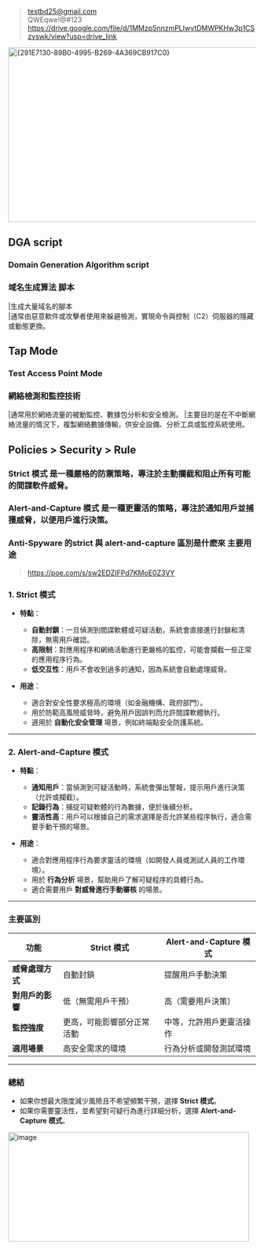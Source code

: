 >testbd25@gmail.com  
>QWEqwe!@#123  
>https://drive.google.com/file/d/1MMzp5nnzmPLIwytDMWPKHw3p1CSzvswk/view?usp=drive_link  

<img width="662" height="355" alt="{291E7130-89B0-4995-B269-4A369CB917C0}" src="https://github.com/user-attachments/assets/96507010-8210-4723-bcc0-0f9b4ce5a461" />


## DGA script
### Domain Generation Algorithm script 
### 域名生成算法 脚本

|生成大量域名的腳本  
|通常由惡意軟件或攻擊者使用來躲避檢測，實現命令與控制（C2）伺服器的隱藏或動態更換。  


## Tap Mode
### Test Access Point Mode
### 網絡檢測和監控技術

|通常用於網絡流量的被動監控、數據包分析和安全檢測。
|主要目的是在不中斷網絡流量的情況下，複製網絡數據傳輸，供安全設備、分析工具或監控系統使用。


## Policies > Security > Rule 

### Strict 模式 是一種嚴格的防禦策略，專注於主動攔截和阻止所有可能的間諜軟件威脅。
### Alert-and-Capture 模式 是一種更靈活的策略，專注於通知用戶並捕獲威脅，以便用戶進行決策。

### Anti-Spyware 的strict 與 alert-and-capture 區別是什麽來 主要用途
>https://poe.com/s/sw2EDZIFPd7KMoE0Z3VY
### **1. Strict 模式**
- **特點**：
  - **自動封鎖**：一旦偵測到間諜軟體或可疑活動，系統會直接進行封鎖和清除，無需用戶確認。
  - **高限制**：對應用程序和網絡活動進行更嚴格的監控，可能會攔截一些正常的應用程序行為。
  - **低交互性**：用戶不會收到過多的通知，因為系統會自動處理威脅。

- **用途**：
  - 適合對安全性要求極高的環境（如金融機構、政府部門）。
  - 用於防範高風險威脅時，避免用戶因誤判而允許間諜軟體執行。
  - 適用於 **自動化安全管理** 場景，例如終端點安全防護系統。

---

### **2. Alert-and-Capture 模式**
- **特點**：
  - **通知用戶**：當偵測到可疑活動時，系統會彈出警報，提示用戶進行決策（允許或攔截）。
  - **記錄行為**：捕捉可疑軟體的行為數據，便於後續分析。
  - **靈活性高**：用戶可以根據自己的需求選擇是否允許某些程序執行，適合需要手動干預的場景。

- **用途**：
  - 適合對應用程序行為要求靈活的環境（如開發人員或測試人員的工作環境）。
  - 用於 **行為分析** 場景，幫助用戶了解可疑程序的具體行為。
  - 適合需要用戶 **對威脅進行手動審核** 的場景。

---

### **主要區別**
| 功能                     | Strict 模式                     | Alert-and-Capture 模式           |
|--------------------------|---------------------------------|----------------------------------|
| **威脅處理方式**         | 自動封鎖                       | 提醒用戶手動決策                |
| **對用戶的影響**         | 低（無需用戶干預）             | 高（需要用戶決策）              |
| **監控強度**             | 更高，可能影響部分正常活動     | 中等，允許用戶更靈活操作        |
| **適用場景**             | 高安全需求的環境               | 行為分析或開發測試環境          |

---

### **總結**
- 如果你想最大限度減少風險且不希望頻繁干預，選擇 **Strict 模式**。
- 如果你需要靈活性，並希望對可疑行為進行詳細分析，選擇 **Alert-and-Capture 模式**。

<img width="490" height="223" alt="image" src="https://github.com/user-attachments/assets/37372bd2-7592-497b-9aeb-84a87ee145a6" />

